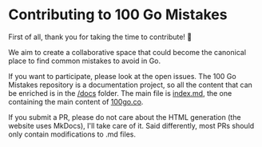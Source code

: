 # Contributing to 100 Go Mistakes

First of all, thank you for taking the time to contribute! 🎉

We aim to create a collaborative space that could become the canonical place to find common mistakes to avoid in Go.

If you want to participate, please look at the open issues. The 100 Go Mistakes repository is a documentation project, so all the content that can be enriched is in the 
[/docs](https://github.com/teivah/100-go-mistakes/tree/master/docs) folder. The main file is [index.md](https://github.com/teivah/100-go-mistakes/blob/master/docs/index.md), 
the one containing the main content of [100go.co](https://100go.co/).

If you submit a PR, please do not care about the HTML generation (the website uses MkDocs), I'll take care of it. Said differently, most PRs should
only contain modifications to .md files.
